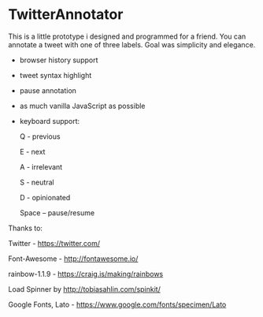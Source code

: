 # TwitterAnnotator

This is a little prototype i designed and programmed for a friend. You can annotate a tweet with one of three labels. Goal was simplicity and elegance.

- browser history support
- tweet syntax highlight
- pause annotation
- as much vanilla JavaScript as possible
- keyboard support:

	Q - previous
	
	E - next
	
	A - irrelevant
	
	S - neutral
	
	D - opinionated
	
	Space – pause/resume


Thanks to:

Twitter - https://twitter.com/

Font-Awesome - http://fontawesome.io/

rainbow-1.1.9 - https://craig.is/making/rainbows

Load Spinner by http://tobiasahlin.com/spinkit/

Google Fonts, Lato - https://www.google.com/fonts/specimen/Lato
